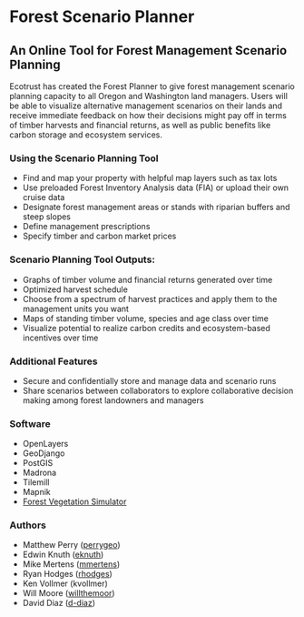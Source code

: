 # Forest Scenario Planner
## An Online Tool for Forest Management Scenario Planning

Ecotrust has created the Forest Planner to give forest management scenario planning capacity to all Oregon and Washington land managers. Users will be able to visualize alternative management scenarios on their lands and receive immediate feedback on how their decisions might pay off in terms of timber harvests and financial returns, as well as public benefits like carbon storage and ecosystem services. 

### Using the Scenario Planning Tool
* Find and map your property with helpful map layers such as tax lots 
* Use preloaded Forest Inventory Analysis data (FIA) or upload their own cruise data
* Designate forest management areas or stands with riparian buffers and steep slopes
* Define management prescriptions
* Specify timber and carbon market prices

### Scenario Planning Tool Outputs:
* Graphs of timber volume and financial returns generated over time
* Optimized harvest schedule
* Choose from a spectrum of harvest practices and apply them to the management units you want
* Maps of standing timber volume, species and age class over time
* Visualize potential to realize carbon credits and ecosystem-based incentives over time

### Additional Features
* Secure and confidentially store and manage data and scenario runs
* Share scenarios between collaborators to explore collaborative decision making among forest landowners and managers

### Software 
* OpenLayers
* GeoDjango
* PostGIS
* Madrona
* Tilemill
* Mapnik
* [Forest Vegetation Simulator](http://www.fs.fed.us/fmsc/fvs/)

### Authors

* Matthew Perry ([perrygeo](https://github.com/perrygeo))
* Edwin Knuth ([eknuth](https://github.com/eknuth))
* Mike Mertens ([mmertens](https://github.com/mmertens))
* Ryan Hodges ([rhodges](https://github.com/rhodges))
* Ken Vollmer (kvollmer)
* Will Moore ([willthemoor](https://github.com/willthemoor))
* David Diaz ([d-diaz](https://github.com/d-diaz))
